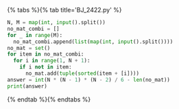 {% tabs %}{% tab title='BJ_2422.py' %}

```py
N, M = map(int, input().split())
no_mat_combi = []
for _ in range(M):
  no_mat_combi.append(list(map(int, input().split())))
no_mat = set()
for item in no_mat_combi:
  for i in range(1, N + 1):
    if i not in item:
      no_mat.add(tuple(sorted(item + [i])))
answer = int(N * (N - 1) * (N - 2) / 6 - len(no_mat))
print(answer)
```

{% endtab %}{% endtabs %}
